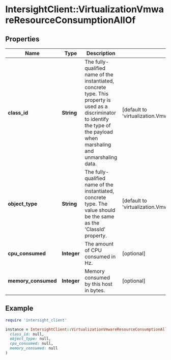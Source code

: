 # IntersightClient::VirtualizationVmwareResourceConsumptionAllOf

## Properties

| Name | Type | Description | Notes |
| ---- | ---- | ----------- | ----- |
| **class_id** | **String** | The fully-qualified name of the instantiated, concrete type. This property is used as a discriminator to identify the type of the payload when marshaling and unmarshaling data. | [default to &#39;virtualization.VmwareResourceConsumption&#39;] |
| **object_type** | **String** | The fully-qualified name of the instantiated, concrete type. The value should be the same as the &#39;ClassId&#39; property. | [default to &#39;virtualization.VmwareResourceConsumption&#39;] |
| **cpu_consumed** | **Integer** | The amount of CPU consumed in Hz. | [optional] |
| **memory_consumed** | **Integer** | Memory consumed by this host in bytes. | [optional] |

## Example

```ruby
require 'intersight_client'

instance = IntersightClient::VirtualizationVmwareResourceConsumptionAllOf.new(
  class_id: null,
  object_type: null,
  cpu_consumed: null,
  memory_consumed: null
)
```

